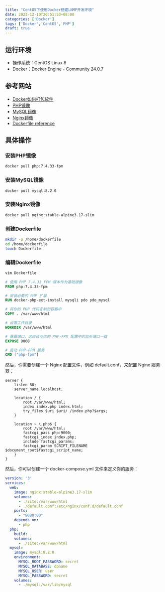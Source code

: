 ```yaml
---
title: "CentOS下使用Docker搭建LNMP开发环境"
date: 2023-12-10T20:51:53+08:00
categories: ['Docker']
tags: ['Docker','CentOS','PHP']
draft: true
---
```

## 运行环境
- 操作系统：CentOS Linux 8
- Docker：Docker Engine - Community 24.0.7  
## 参考网站  
- [Docker如何打包软件](https://docs.docker.com/build/building/packaging/)
- [PHP镜像](https://hub.docker.com/_/php)  
- [MySQL镜像](https://hub.docker.com/_/mysql)  
- [Nginx镜像](https://hub.docker.com/_/nginx)  
- [Dockerfile reference](https://docs.docker.com/engine/reference/builder/#from)  
## 具体操作  
### 安装PHP镜像  
```bash
docker pull php:7.4.33-fpm
```
### 安装MySQL镜像  
```bash
docker pull mysql:8.2.0
```
### 安装Nginx镜像  
```bash
docker pull nginx:stable-alpine3.17-slim
```
### 创建Dockerfile  
```bash
mkdir -p /home/dockerfile
cd /home/dockerfile
touch Dockerfile
```
### 编辑Dockerfile  
```bash
vim Dockerfile
```
```dockerfile
# 使用 PHP 7.4.33 FPM 版本作为基础镜像
FROM php:7.4.33-fpm

# 安装必要的 PHP 扩展
RUN docker-php-ext-install mysqli pdo pdo_mysql

# 将你的 PHP 代码复制到容器中
COPY . /var/www/html

# 设置工作目录
WORKDIR /var/www/html

# 暴露端口，这应该与你的 PHP-FPM 配置中的监听端口一致
EXPOSE 9000

# 启动 PHP-FPM 服务
CMD ["php-fpm"]
```
然后，你需要创建一个 Nginx 配置文件，例如 default.conf，来配置 Nginx 服务器：
```nginx
server {
    listen 80;
    server_name localhost;

    location / {
        root /var/www/html;
        index index.php index.html;
        try_files $uri $uri/ /index.php?$args;
    }

    location ~ \.php$ {
        root /var/www/html;
        fastcgi_pass php:9000;
        fastcgi_index index.php;
        include fastcgi_params;
        fastcgi_param SCRIPT_FILENAME $document_root$fastcgi_script_name;
    }
}
```
然后，你可以创建一个 docker-compose.yml 文件来定义你的服务：
```yaml
version: '3'
services:
  web:
    image: nginx:stable-alpine3.17-slim
    volumes:
      - ./site:/var/www/html
      - ./default.conf:/etc/nginx/conf.d/default.conf
    ports:
      - "8080:80"
    depends_on:
      - php
  php:
    build: .
    volumes:
      - ./site:/var/www/html
  mysql:
    image: mysql:8.2.0
    environment:
      MYSQL_ROOT_PASSWORD: secret
      MYSQL_DATABASE: dbname
      MYSQL_USER: user
      MYSQL_PASSWORD: secret
    volumes:
      - ./mysql:/var/lib/mysql
```